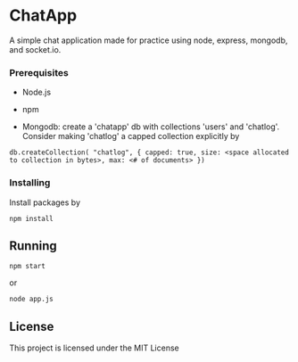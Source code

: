 # ChatApp

A simple chat application made for practice using node, express, mongodb, and socket.io.

### Prerequisites

- Node.js

- npm

- Mongodb: create a 'chatapp' db with collections 'users' and 'chatlog'. Consider making 'chatlog' a capped collection explicitly by

```
db.createCollection( "chatlog", { capped: true, size: <space allocated to collection in bytes>, max: <# of documents> })
```

### Installing

Install packages by

```
npm install
```


## Running

```
npm start
```

or

```
node app.js
```

## License

This project is licensed under the MIT License
